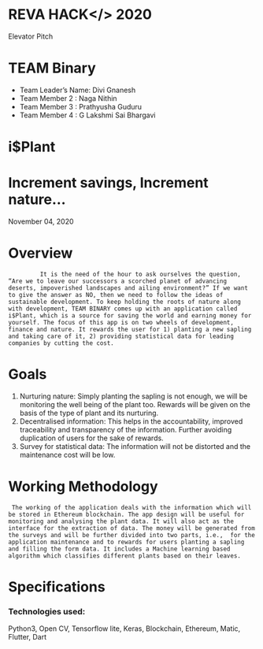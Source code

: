 
# REVA HACK</> 2020
Elevator Pitch

# TEAM Binary
* Team Leader’s Name: Divi Gnanesh
* Team Member 2 : Naga Nithin
* Team Member 3 : Prathyusha Guduru
* Team Member 4 : G Lakshmi Sai Bhargavi

# i$Plant
# Increment savings, Increment nature…
November 04, 2020

# Overview 
             It is the need of the hour to ask ourselves the question, “Are we to leave our successors a scorched planet of advancing deserts, impoverished landscapes and ailing environment?” If we want to give the answer as NO, then we need to follow the ideas of sustainable development. To keep holding the roots of nature along with development, TEAM BINARY comes up with an application called  i$Plant, which is a source for saving the world and earning money for yourself. The focus of this app is on two wheels of development, finance and nature. It rewards the user for 1) planting a new sapling and taking care of it, 2) providing statistical data for leading companies by cutting the cost.
             
# Goals 
1. Nurturing nature: Simply planting the sapling is not enough, we will be monitoring the well being of the plant too. Rewards will be given on the basis of the type of plant and its nurturing.
2. Decentralised information: This helps in the accountability, improved traceability and transparency of the information. Further avoiding duplication of users for the sake of rewards.
3. Survey for statistical data: The information will not be distorted and the maintenance cost will be low.

# Working Methodology 
     The working of the application deals with the information which will be stored in Ethereum blockchain. The app design will be useful for  monitoring and analysing the plant data. It will also act as the interface for the extraction of data. The money will be generated from the surveys and will be further divided into two parts, i.e.,  for the application maintenance and to rewards for users planting a sapling and filling the form data. It includes a Machine learning based algorithm which classifies different plants based on their leaves.
     
# Specifications 
### Technologies used: 
Python3, Open CV, Tensorflow lite, Keras, Blockchain, Ethereum, Matic, Flutter, Dart
